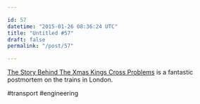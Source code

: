 ```yaml
---

id: 57
datetime: "2015-01-26 08:36:24 UTC"
title: "Untitled #57"
draft: false
permalink: "/post/57"

---
```


[The Story Behind The Xmas Kings Cross Problems](https://www.londonreconnections.com/2015/know-run-story-behind-xmas-kings-cross-problems/) is a fantastic postmortem on the trains in London.

#transport #engineering

